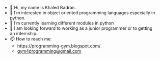 - 👋 Hi, my name is Khaled Badran.
- 👀 I’m interested in object oriented programming languages especially in python.
- 🌱 I’m currently learning different modules in python
- 💞️ I am looking forward to working as a junior programmer or to getting an internship.
- 📫 How to reach me:
  - https://programming-gym.blogspot.com/
  - gym4programming@gmail.com
  

